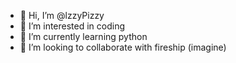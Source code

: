 - 👋 Hi, I’m @lzzyPizzy
- 👀 I’m interested in coding
- 🌱 I’m currently learning python
- 💞️ I’m looking to collaborate with fireship (imagine)
